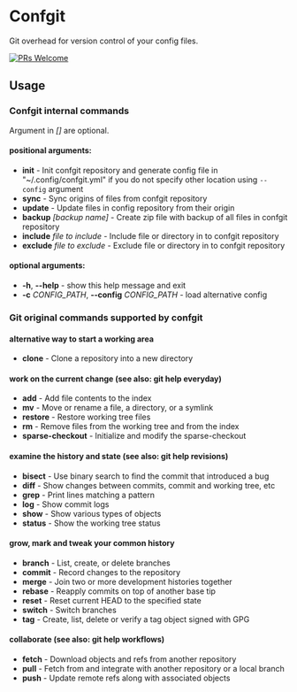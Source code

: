 # Confgit
Git overhead for version control of your config files.

[![PRs Welcome](https://img.shields.io/badge/PRs-welcome-brightgreen.svg?style=flat-square)](http://makeapullrequest.com)

## Usage

### Confgit internal commands
Argument in _[]_ are optional.

#### positional arguments:
- **init**                      - Init confgit repository and generate config file in "~/.config/confgit.yml" if you do not 
  specify other location using `--config` argument
- **sync**                      - Sync origins of files from confgit repository
- **update**                    - Update files in config repository from their origin
- **backup** _[backup name]_    - Create zip file with backup of all files in confgit repository
- **include** _file to include_ - Include file or directory in to confgit repository
- **exclude** _file to exclude_ - Exclude file or directory in to confgit repository 

#### optional arguments:
- **-h**, **--help**                                - show this help message and exit 
- **-c** _CONFIG_PATH_, **--config** _CONFIG_PATH_  - load alternative config

### Git original commands supported by confgit

#### alternative way to start a working area 
 - **clone**             - Clone a repository into a new directory
    
#### work on the current change (see also: git help everyday)
- **add**               - Add file contents to the index
- **mv**                - Move or rename a file, a directory, or a symlink
- **restore**           - Restore working tree files
- **rm**                - Remove files from the working tree and from the index
- **sparse-checkout**   - Initialize and modify the sparse-checkout
    
#### examine the history and state (see also: git help revisions)
- **bisect**            - Use binary search to find the commit that introduced a bug
- **diff**              - Show changes between commits, commit and working tree, etc
- **grep**              - Print lines matching a pattern
- **log**               - Show commit logs
- **show**              - Show various types of objects
- **status**            - Show the working tree status 
  
#### grow, mark and tweak your common history
- **branch**            - List, create, or delete branches
- **commit**            - Record changes to the repository
- **merge**             - Join two or more development histories together
- **rebase**            - Reapply commits on top of another base tip
- **reset**             - Reset current HEAD to the specified state
- **switch**            - Switch branches
- **tag**               - Create, list, delete or verify a tag object signed with GPG

#### collaborate (see also: git help workflows)
- **fetch**             - Download objects and refs from another repository
- **pull**              - Fetch from and integrate with another repository or a local branch
- **push**              - Update remote refs along with associated objects

